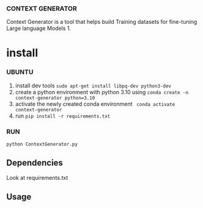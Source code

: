 ### CONTEXT GENERATOR
Context Generator is a tool that helps build Training datasets for fine-tuning Large language Models
1. 

# install 
### UBUNTU 
1. install dev tools `sudo apt-get install libpq-dev python3-dev`
1. create a python environment with python 3.10 using `conda create -n context-generator python=3.10`
2. activate the newly created conda environment ` conda activate context-generator`
3. run `pip install -r requirements.txt`

### RUN 
`python ContextGenerator.py`

## Dependencies 
Look at requirements.txt

## Usage
